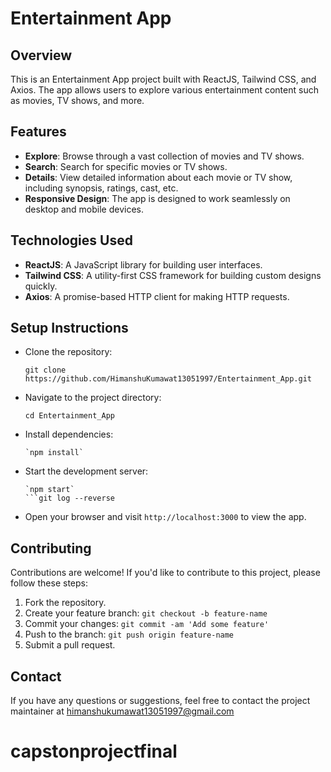 # Entertainment App

## Overview
This is an Entertainment App project built with ReactJS, Tailwind CSS, and Axios. The app allows users to explore various entertainment content such as movies, TV shows, and more.

## Features
- **Explore**: Browse through a vast collection of movies and TV shows.
- **Search**: Search for specific movies or TV shows.
- **Details**: View detailed information about each movie or TV show, including synopsis, ratings, cast, etc.
- **Responsive Design**: The app is designed to work seamlessly on desktop and mobile devices.

## Technologies Used
- **ReactJS**: A JavaScript library for building user interfaces.
- **Tailwind CSS**: A utility-first CSS framework for building custom designs quickly.
- **Axios**: A promise-based HTTP client for making HTTP requests.

## Setup Instructions
- Clone the repository:
  ```
  git clone https://github.com/HimanshuKumawat13051997/Entertainment_App.git
  ```
- Navigate to the project directory:
  ```
  cd Entertainment_App
  ```
- Install dependencies:
  ```
  `npm install`
  ```
- Start the development server:
  ```
  `npm start`
  ```git log --reverse

- Open your browser and visit `http://localhost:3000` to view the app.

## Contributing
Contributions are welcome! If you'd like to contribute to this project, please follow these steps:
1. Fork the repository.
2. Create your feature branch: `git checkout -b feature-name`
3. Commit your changes: `git commit -am 'Add some feature'`
4. Push to the branch: `git push origin feature-name`
5. Submit a pull request.


## Contact
If you have any questions or suggestions, feel free to contact the project maintainer at himanshukumawat13051997@gmail.com

# capstonprojectfinal
